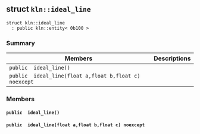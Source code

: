 ## struct `kln::ideal_line` 

```
struct kln::ideal_line
  : public kln::entity< 0b100 >
```  

### Summary

 Members                        | Descriptions                                
--------------------------------|---------------------------------------------
`public  ideal_line()`  | 
`public  ideal_line(float a,float b,float c) noexcept`  | 

### Members

#### `public  ideal_line()`  

#### `public  ideal_line(float a,float b,float c) noexcept`  


